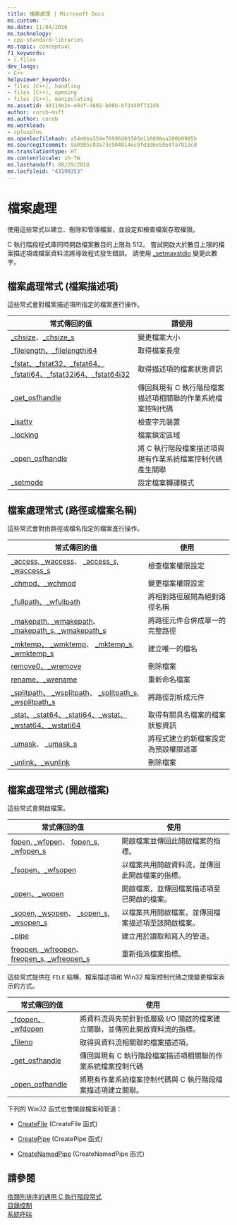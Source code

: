 ```yaml
---
title: 檔案處理 | Microsoft Docs
ms.custom: ''
ms.date: 11/04/2016
ms.technology:
- cpp-standard-libraries
ms.topic: conceptual
f1_keywords:
- c.files
dev_langs:
- C++
helpviewer_keywords:
- files [C++], handling
- files [C++], opening
- files [C++], manipulating
ms.assetid: 48119e2e-e94f-4602-b08b-b72440f731d8
author: corob-msft
ms.author: corob
ms.workload:
- cplusplus
ms.openlocfilehash: a54e0ba354e76996d03503e116008aa200b0905b
ms.sourcegitcommit: 9a0905c03a73c904014ec9fd3d6e59e4fa7813cd
ms.translationtype: HT
ms.contentlocale: zh-TW
ms.lasthandoff: 08/29/2018
ms.locfileid: "43199353"
---
```

# <a name="file-handling"></a>檔案處理

使用這些常式以建立、刪除和管理檔案，並設定和檢查檔案存取權限。

C 執行階段程式庫同時開啟檔案數目的上限為 512。 嘗試開啟大於數目上限的檔案描述項或檔案資料流將導致程式發生錯誤。 請使用 [_setmaxstdio](../c-runtime-library/reference/setmaxstdio.md) 變更此數字。

## <a name="file-handling-routines-file-descriptor"></a>檔案處理常式 (檔案描述項)

這些常式會對檔案描述項所指定的檔案進行操作。

|常式傳回的值|請使用|
|-------------|---------|
|[_chsize](../c-runtime-library/reference/chsize.md)、[_chsize_s](../c-runtime-library/reference/chsize-s.md)|變更檔案大小|
|[_filelength、_filelengthi64](../c-runtime-library/reference/filelength-filelengthi64.md)|取得檔案長度|
|[_fstat、_fstat32、_fstat64、_fstati64、_fstat32i64、_fstat64i32](../c-runtime-library/reference/fstat-fstat32-fstat64-fstati64-fstat32i64-fstat64i32.md)|取得描述項的檔案狀態資訊|
|[_get_osfhandle](../c-runtime-library/reference/get-osfhandle.md)|傳回與現有 C 執行階段檔案描述項相關聯的作業系統檔案控制代碼|
|[_isatty](../c-runtime-library/reference/isatty.md)|檢查字元裝置|
|[_locking](../c-runtime-library/reference/locking.md)|檔案鎖定區域|
|[_open_osfhandle](../c-runtime-library/reference/open-osfhandle.md)|將 C 執行階段檔案描述項與現有作業系統檔案控制代碼產生關聯|
|[_setmode](../c-runtime-library/reference/setmode.md)|設定檔案轉譯模式|

## <a name="file-handling-routines-path-or-filename"></a>檔案處理常式 (路徑或檔案名稱)

這些常式會對由路徑或檔名指定的檔案進行操作。

|常式傳回的值|使用|
|-------------|---------|
|[_access, _waccess](../c-runtime-library/reference/access-waccess.md)、 [_access_s, _waccess_s](../c-runtime-library/reference/access-s-waccess-s.md)|檢查檔案權限設定|
|[_chmod、_wchmod](../c-runtime-library/reference/chmod-wchmod.md)|變更檔案權限設定|
|[_fullpath、_wfullpath](../c-runtime-library/reference/fullpath-wfullpath.md)|將相對路徑展開為絕對路徑名稱|
|[_makepath, _wmakepath](../c-runtime-library/reference/makepath-wmakepath.md)、 [_makepath_s, _wmakepath_s](../c-runtime-library/reference/makepath-s-wmakepath-s.md)|將路徑元件合併成單一的完整路徑|
|[_mktemp、 _wmktemp](../c-runtime-library/reference/mktemp-wmktemp.md)、 [_mktemp_s, _wmktemp_s](../c-runtime-library/reference/mktemp-s-wmktemp-s.md)|建立唯一的檔名|
|[remove0、_wremove](../c-runtime-library/reference/remove-wremove.md)|刪除檔案|
|[rename、_wrename](../c-runtime-library/reference/rename-wrename.md)|重新命名檔案|
|[_splitpath、 _wsplitpath](../c-runtime-library/reference/splitpath-wsplitpath.md)、 [_splitpath_s, _wsplitpath_s](../c-runtime-library/reference/splitpath-s-wsplitpath-s.md)|將路徑剖析成元件|
|[_stat、_stat64、_stati64、_wstat、_wstat64、_wstati64](../c-runtime-library/reference/stat-functions.md)|取得有關具名檔案的檔案狀態資訊|
|[_umask](../c-runtime-library/reference/umask.md)、 [_umask_s](../c-runtime-library/reference/umask-s.md)|將程式建立的新檔案設定為預設權限遮罩|
|[_unlink、_wunlink](../c-runtime-library/reference/unlink-wunlink.md)|刪除檔案|

## <a name="file-handling-routines-open-file"></a>檔案處理常式 (開啟檔案)

這些常式會開啟檔案。

|常式傳回的值|使用|
|-------------|---------|
|[fopen, _wfopen](../c-runtime-library/reference/fopen-wfopen.md)、 [fopen_s, _wfopen_s](../c-runtime-library/reference/fopen-s-wfopen-s.md)|開啟檔案並傳回此開啟檔案的指標。|
|[_fsopen、_wfsopen](../c-runtime-library/reference/fsopen-wfsopen.md)|以檔案共用開啟資料流，並傳回此開啟檔案的指標。|
|[_open、_wopen](../c-runtime-library/reference/open-wopen.md)|開啟檔案，並傳回檔案描述項至已開啟的檔案。|
|[_sopen, _wsopen](../c-runtime-library/reference/sopen-wsopen.md)、 [_sopen_s, _wsopen_s](../c-runtime-library/reference/sopen-s-wsopen-s.md)|以檔案共用開啟檔案，並傳回檔案描述項至該開啟檔案。|
|[_pipe](../c-runtime-library/reference/pipe.md)|建立用於讀取和寫入的管道。|
|[freopen, _wfreopen](../c-runtime-library/reference/freopen-wfreopen.md)、 [freopen_s, _wfreopen_s](../c-runtime-library/reference/freopen-s-wfreopen-s.md)|重新指派檔案指標。|

這些常式提供在 `FILE` 結構、檔案描述項和 Win32 檔案控制代碼之間變更檔案表示的方式。

|常式傳回的值|使用|
|-------------|---------|
|[_fdopen、_wfdopen](../c-runtime-library/reference/fdopen-wfdopen.md)|將資料流與先前針對低層級 I/O 開啟的檔案建立關聯，並傳回此開啟資料流的指標。|
|[_fileno](../c-runtime-library/reference/fileno.md)|取得與資料流相關聯的檔案描述項。|
|[_get_osfhandle](../c-runtime-library/reference/get-osfhandle.md)|傳回與現有 C 執行階段檔案描述項相關聯的作業系統檔案控制代碼|
|[_open_osfhandle](../c-runtime-library/reference/open-osfhandle.md)|將現有作業系統檔案控制代碼與 C 執行階段檔案描述項建立關聯。|

 下列的 Win32 函式也會開啟檔案和管道：

- [CreateFile](/windows/desktop/api/fileapi/nf-fileapi-createfilea) (CreateFile 函式)

- [CreatePipe](https://msdn.microsoft.com/library/windows/desktop/aa365152.aspx) (CreatePipe 函式)

- [CreateNamedPipe](/windows/desktop/api/winbase/nf-winbase-createnamedpipea) (CreateNamedPipe 函式)

## <a name="see-also"></a>請參閱

[依類別排序的通用 C 執行階段常式](../c-runtime-library/run-time-routines-by-category.md)<br/>
[目錄控制](../c-runtime-library/directory-control.md)<br/>
[系統呼叫](../c-runtime-library/system-calls.md)<br/>
